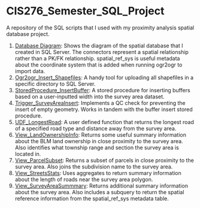 # CIS276_Semester_SQL_Project
A repository of the SQL scripts that I used with my proximity analysis spatial database project.  
1. [Database Diagram](https://github.com/nabascher/CIS276_Semester_SQL_Project/blob/main/Database_Diagram.png):  Shows the diagram of the spatial database that I created in SQL Server.  The connectors represent a spatial relationship rather than a PK/FK relationship.  spatial_ref_sys is useful metadata about the coordinate system that is added when running ogr2ogr to import data.
2. [Ogr2ogr_Insert_Shapefiles](https://github.com/nabascher/CIS276_Semester_SQL_Project/blob/main/Ogr2ogr_Insert_Shapefiles.txt): A handy tool for uploading all shapefiles in a specific directory to SQL Server.
3. [StoredProcedure_InsertBuffer](https://github.com/nabascher/CIS276_Semester_SQL_Project/blob/main/StoredProcedure_InsertBuffer.sql): A stored procedure for inserting buffers based on a user-inputted width into the survey area dataset.
4. [Trigger_SurveyAreaInsert](https://github.com/nabascher/CIS276_Semester_SQL_Project/blob/main/Trigger_SurveyAreaInsert.sql): Implements a QC check for preventing the insert of empty geometry.  Works in tandem with the buffer insert stored procedure.  
5. [UDF_LongestRoad](https://github.com/nabascher/CIS276_Semester_SQL_Project/blob/main/UDF_LongestRoad.sql): A user defined function that returns the longest road of a specified road type and distance away from the survey area.  
6. [View_LandOwnershipInfo](https://github.com/nabascher/CIS276_Semester_SQL_Project/blob/main/View_LandOwnershipInfo.sql): Returns some useful summary information about the BLM land ownership in close proximity to the survey area. Also identifies what township range and section the survey area is located in.  
7. [View_ParcelSubset](https://github.com/nabascher/CIS276_Semester_SQL_Project/blob/main/View_ParcelSubset.sql): Returns a subset of parcels in close proximity to the survey area. Also joins the subdivision name to the survey area.
8. [View_StreetsStats](https://github.com/nabascher/CIS276_Semester_SQL_Project/blob/main/View_StreetsStats.sql): Uses aggregates to return summary information about the length of roads near the survey area polygon. 
9. [View_SurveyAreaSummmary](https://github.com/nabascher/CIS276_Semester_SQL_Project/blob/main/View_SurveyAreaSummmary.sql): Returns additional summary information about the survey area.  Also includes a subquery to return the spatial reference information from the spatial_ref_sys metadata table.  
